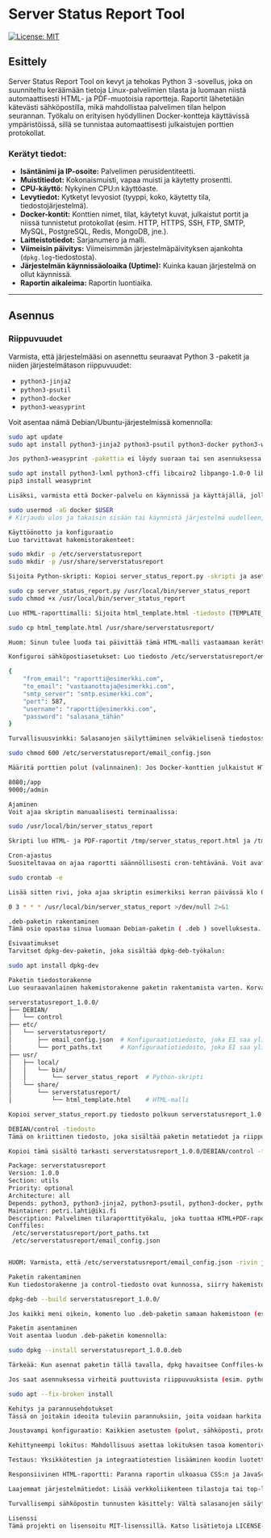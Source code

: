 # Server Status Report Tool

[![License: MIT](https://img.shields.io/badge/License-MIT-yellow.svg)](https://opensource.org/licenses/MIT)

## Esittely

Server Status Report Tool on kevyt ja tehokas Python 3 -sovellus, joka on suunniteltu keräämään tietoja Linux-palvelimien tilasta ja luomaan niistä automaattisesti HTML- ja PDF-muotoisia raportteja. Raportit lähetetään kätevästi sähköpostilla, mikä mahdollistaa palvelimen tilan helpon seurannan. Työkalu on erityisen hyödyllinen Docker-kontteja käyttävissä ympäristöissä, sillä se tunnistaa automaattisesti julkaistujen porttien protokollat.

### Kerätyt tiedot:

* **Isäntänimi ja IP-osoite:** Palvelimen perusidentiteetti.
* **Muistitiedot:** Kokonaismuisti, vapaa muisti ja käytetty prosentti.
* **CPU-käyttö:** Nykyinen CPU:n käyttöaste.
* **Levytiedot:** Kytketyt levyosiot (tyyppi, koko, käytetty tila, tiedostojärjestelmä).
* **Docker-kontit:** Konttien nimet, tilat, käytetyt kuvat, julkaistut portit ja niissä tunnistetut protokollat (esim. HTTP, HTTPS, SSH, FTP, SMTP, MySQL, PostgreSQL, Redis, MongoDB, jne.).
* **Laitteistotiedot:** Sarjanumero ja malli.
* **Viimeisin päivitys:** Viimeisimmän järjestelmäpäivityksen ajankohta (`dpkg.log`-tiedostosta).
* **Järjestelmän käynnissäoloaika (Uptime):** Kuinka kauan järjestelmä on ollut käynnissä.
* **Raportin aikaleima:** Raportin luontiaika.

---

## Asennus

### Riippuvuudet

Varmista, että järjestelmääsi on asennettu seuraavat Python 3 -paketit ja niiden järjestelmätason riippuvuudet:

* `python3-jinja2`
* `python3-psutil`
* `python3-docker`
* `python3-weasyprint`

Voit asentaa nämä Debian/Ubuntu-järjestelmissä komennolla:

```bash
sudo apt update
sudo apt install python3-jinja2 python3-psutil python3-docker python3-weasyprint

Jos python3-weasyprint -pakettia ei löydy suoraan tai sen asennuksessa on ongelmia riippuvuuksien kanssa, voit kokeilla sen järjestelmätason riippuvuuksien asennusta ja sen jälkeen pip-asennusta:

sudo apt install python3-lxml python3-cffi libcairo2 libpango-1.0-0 libpangocairo-1.0-0 libgdk-pixbuf2.0-0 libffi-dev shared-mime-info
pip3 install weasyprint

Lisäksi, varmista että Docker-palvelu on käynnissä ja käyttäjällä, jolla skriptiä ajetaan, on oikeudet Docker-demoniin (yleensä lisäämällä käyttäjä docker-ryhmään ja käynnistämällä sessio uudelleen):

sudo usermod -aG docker $USER
# Kirjaudu ulos ja takaisin sisään tai käynnistä järjestelmä uudelleen, jotta ryhmämuutos tulee voimaan.

Käyttöönotto ja konfiguraatio
Luo tarvittavat hakemistorakenteet:

sudo mkdir -p /etc/serverstatusreport
sudo mkdir -p /usr/share/serverstatusreport

Sijoita Python-skripti: Kopioi server_status_report.py -skripti ja aseta sille suoritusoikeudet.

sudo cp server_status_report.py /usr/local/bin/server_status_report
sudo chmod +x /usr/local/bin/server_status_report

Luo HTML-raporttimalli: Sijoita html_template.html -tiedosto (TEMPLATE_PATH) seuraavaan sijaintiin.

sudo cp html_template.html /usr/share/serverstatusreport/

Huom: Sinun tulee luoda tai päivittää tämä HTML-malli vastaamaan kerättyjä tietoja, erityisesti laajennettuja Docker-konttien protokollatietoja (tunnistettu protokolla, banneri jne.).

Konfiguroi sähköpostiasetukset: Luo tiedosto /etc/serverstatusreport/email_config.json seuraavalla sisällöllä. Vaihda tiedot omiin asetuksiisi.

{
    "from_email": "raportti@esimerkki.com",
    "to_email": "vastaanottaja@esimerkki.com",
    "smtp_server": "smtp.esimerkki.com",
    "port": 587,
    "username": "raportti@esimerkki.com",
    "password": "salasana_tähän"
}

Turvallisuusvinkki: Salasanojen säilyttäminen selväkielisenä tiedostossa ei ole ihanteellista turvallisuuden kannalta. Harkitse ympäristömuuttujien tai salatun keyring-järjestelmän käyttöä tuotantoympäristössä. Muista rajoittaa tiedoston oikeudet:

sudo chmod 600 /etc/serverstatusreport/email_config.json

Määritä porttien polut (valinnainen): Jos Docker-konttien julkaistut HTTP/HTTPS-palvelut vaativat tietyn URL-polun (esim. http://ip:port/polku), voit määrittää nämä tiedostossa /etc/serverstatusreport/port_paths.txt. Muoto on portti;polku.

8080;/app
9000;/admin

Ajaminen
Voit ajaa skriptin manuaalisesti terminaalissa:

sudo /usr/local/bin/server_status_report

Skripti luo HTML- ja PDF-raportit /tmp/server_status_report.html ja /tmp/server_status_report.pdf -tiedostoihin ja lähettää ne sähköpostitse, jos sähköpostikonfiguraatio on kunnossa.

Cron-ajastus
Suositeltavaa on ajaa raportti säännöllisesti cron-tehtävänä. Voit avata cron-editorin komennolla:

sudo crontab -e

Lisää sitten rivi, joka ajaa skriptin esimerkiksi kerran päivässä klo 03:00. Tämä komento ohjaa kaiken tulosteen ja virheet /dev/null-tiedostoon, jotta cron ei lähetä sinulle sähköpostia jokaisesta suorituksesta. Lokiviestit menevät edelleen järjestelmän lokiin (esim. journalctl -f tai /var/log/syslog).

0 3 * * * /usr/local/bin/server_status_report >/dev/null 2>&1

.deb-paketin rakentaminen
Tämä osio opastaa sinua luomaan Debian-paketin ( .deb ) sovelluksesta. Oletamme, että sinulla on kaikki tarvittavat lähdetiedostot (Python-skripti, HTML-malli) valmiina.

Esivaatimukset
Tarvitset dpkg-dev-paketin, joka sisältää dpkg-deb-työkalun:

sudo apt install dpkg-dev

Paketin tiedostorakenne
Luo seuraavanlainen hakemistorakenne paketin rakentamista varten. Korvaa serverstatusreport_1.0.0 omalla paketin nimellä ja versiolla (tämän kansion nimi on tärkeä dpkg-deb-komennolle):

serverstatusreport_1.0.0/
├── DEBIAN/
│   └── control
├── etc/
│   └── serverstatusreport/
│       ├── email_config.json  # Konfiguraatiotiedosto, joka EI saa ylikirjoittua päivityksessä
│       └── port_paths.txt     # Konfiguraatiotiedosto, joka EI saa ylikirjoittua päivityksessä
├── usr/
│   ├── local/
│   │   └── bin/
│   │       └── server_status_report  # Python-skripti
│   └── share/
│       └── serverstatusreport/
│           └── html_template.html    # HTML-malli

Kopioi server_status_report.py tiedosto polkuun serverstatusreport_1.0.0/usr/local/bin/server_status_report ja html_template.html tiedosto polkuun serverstatusreport_1.0.0/usr/share/serverstatusreport/html_template.html.

DEBIAN/control -tiedosto
Tämä on kriittinen tiedosto, joka sisältää paketin metatiedot ja riippuvuudet. Muista, että tässä tiedostossa ei saa olla kommentteja (rivit, jotka alkavat #) ja muotoilun on oltava erittäin tarkka (tarkalleen yksi välilyönti Conffiles:-kentän alla olevien polkujen edessä ja yksi tyhjä rivi tiedoston lopussa).

Kopioi tämä sisältö tarkasti serverstatusreport_1.0.0/DEBIAN/control -tiedostoon:

Package: serverstatusreport
Version: 1.0.0
Section: utils
Priority: optional
Architecture: all
Depends: python3, python3-jinja2, python3-psutil, python3-docker, python3-weasyprint
Maintainer: petri.lahti@iki.fi
Description: Palvelimen tilaraporttityökalu, joka tuottaa HTML+PDF-raportin ja lähettää sen sähköpostilla.
Conffiles:
 /etc/serverstatusreport/port_paths.txt
 /etc/serverstatusreport/email_config.json


HUOM: Varmista, että /etc/serverstatusreport/email_config.json -rivin jälkeen on tarkalleen yksi tyhjä rivi.

Paketin rakentaminen
Kun tiedostorakenne ja control-tiedosto ovat kunnossa, siirry hakemistoon, joka sisältää serverstatusreport_1.0.0/ -kansion (ei sen sisälle!). Suorita sitten dpkg-deb -komento:

dpkg-deb --build serverstatusreport_1.0.0/

Jos kaikki meni oikein, komento luo .deb-paketin samaan hakemistoon (esim. serverstatusreport_1.0.0.deb).

Paketin asentaminen
Voit asentaa luodun .deb-paketin komennolla:

sudo dpkg --install serverstatusreport_1.0.0.deb

Tärkeää: Kun asennat paketin tällä tavalla, dpkg havaitsee Conffiles-kentän ansiosta, että /etc/serverstatusreport/email_config.json ja port_paths.txt ovat konfiguraatiotiedostoja. Jos olet muokannut niitä asennuksen jälkeen, dpkg kysyy, haluatko säilyttää omat muutoksesi vai korvata ne paketin mukana tulevalla versiolla.

Jos saat asennuksessa virheitä puuttuvista riippuvuuksista (esim. python3-weasyprint), voit korjata ne ajamalla:

sudo apt --fix-broken install

Kehitys ja parannusehdotukset
Tässä on joitakin ideoita tuleviin parannuksiin, joita voidaan harkita:

Joustavampi konfiguraatio: Kaikkien asetusten (polut, sähköposti, protokollatunnistus) siirtäminen yhteen YAML/TOML-tiedostoon, jota ohjelma lukee.

Kehittyneempi lokitus: Mahdollisuus asettaa lokituksen tasoa komentoriviargumenteilla (esim. -v tai --verbose).

Testaus: Yksikkötestien ja integraatiotestien lisääminen koodin luotettavuuden varmistamiseksi.

Responsiivinen HTML-raportti: Paranna raportin ulkoasua CSS:n ja JavaScriptin avulla, jotta se näyttää hyvältä eri laitteilla ja sisältää ehkä jopa yksinkertaisia kaavioita.

Laajemmat järjestelmätiedot: Lisää verkkoliikenteen tilastoja tai top-listoja resursseja kuluttavista prosesseista.

Turvallisempi sähköpostin tunnusten käsittely: Vältä salasanojen säilyttämistä selväkielisenä tiedostossa.

Lisenssi
Tämä projekti on lisensoitu MIT-lisenssillä. Katso lisätietoja LICENSE-tiedostosta (jos sellainen on).